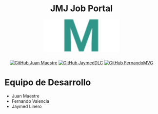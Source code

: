<div align="center">
  <h1>
    JMJ Job Portal
  </h1>

<img style="margin-bottom: 10px" src="img/logos/jmj blanco.svg" alt="jmj logo" width="250"/>


[![GitHub Juan Maestre](https://img.shields.io/badge/by-JuandiGo1-red)](https://github.com/JuandiGo1)
[![GitHub JaymedDLC](https://img.shields.io/badge/by-JaymedDLC-green)](https://github.com/JaymeDDLC)
[![GitHub FernandoMVG](https://img.shields.io/badge/by-FernandoMVG-purple)]((https://github.com/FernandoMVG))

</div>

# Equipo de Desarrollo

- Juan Maestre
- Fernando Valencia
- Jaymed Linero
